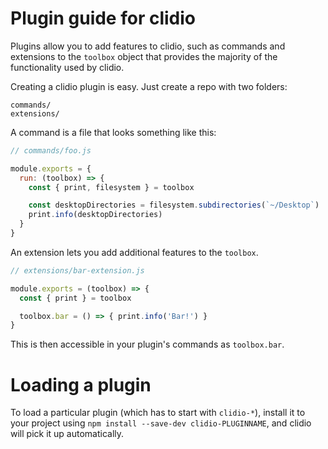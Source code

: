 # Plugin guide for clidio

Plugins allow you to add features to clidio, such as commands and
extensions to the `toolbox` object that provides the majority of the functionality
used by clidio.

Creating a clidio plugin is easy. Just create a repo with two folders:

```
commands/
extensions/
```

A command is a file that looks something like this:

```js
// commands/foo.js

module.exports = {
  run: (toolbox) => {
    const { print, filesystem } = toolbox

    const desktopDirectories = filesystem.subdirectories(`~/Desktop`)
    print.info(desktopDirectories)
  }
}
```

An extension lets you add additional features to the `toolbox`.

```js
// extensions/bar-extension.js

module.exports = (toolbox) => {
  const { print } = toolbox

  toolbox.bar = () => { print.info('Bar!') }
}
```

This is then accessible in your plugin's commands as `toolbox.bar`.

# Loading a plugin

To load a particular plugin (which has to start with `clidio-*`),
install it to your project using `npm install --save-dev clidio-PLUGINNAME`,
and clidio will pick it up automatically.
